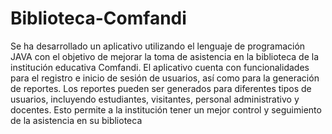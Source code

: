 # Biblioteca-Comfandi
Se ha desarrollado un aplicativo utilizando el lenguaje de programación JAVA con el objetivo de mejorar la toma de asistencia en la biblioteca de la institución educativa Comfandi. El aplicativo cuenta con funcionalidades para el registro e inicio de sesión de usuarios, así como para la generación de reportes. Los reportes pueden ser generados para diferentes tipos de usuarios, incluyendo estudiantes, visitantes, personal administrativo y docentes. Esto permite a la institución tener un mejor control y seguimiento de la asistencia en su biblioteca
